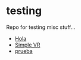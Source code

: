 # testing
Repo for testing misc stuff...

* [Hola](hola.html)
* [Simple VR](simplevr.html)
* [prueba](hola2.html)
